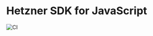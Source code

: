 # Hetzner SDK for JavaScript
![CI](https://github.com/itaibo/hetzner-sdk/actions/workflows/ci.yml/badge.svg)
